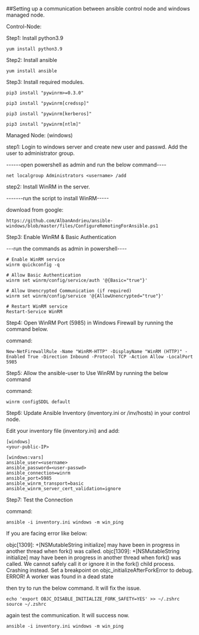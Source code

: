 ##Setting up a communication between ansible control node and windows managed node.

Control-Node:

Step1: Install python3.9

    yum install python3.9

Step2: Install ansible

    yum install ansible

Step3: Install required modules.

    pip3 install "pywinrm>=0.3.0"

    pip3 install "pywinrm[credssp]"

    pip3 install "pywinrm[kerberos]"
    
    pip3 install "pywinrm[ntlm]"

Managed Node: (windows)

step1: Login to windows server and create new user and passwd. Add the user to administrator group.

------open powershell as admin and run the below command----

    net localgroup Administrators <username> /add

step2: Install WinRM in the server.

-------run the script to install WinRM-----

download from google: 

    https://github.com/AlbanAndrieu/ansible-windows/blob/master/files/ConfigureRemotingForAnsible.ps1

Step3: Enable WinRM & Basic Authentication

---run the commands as admin in powershell----

    # Enable WinRM service
    winrm quickconfig -q

    # Allow Basic Authentication
    winrm set winrm/config/service/auth '@{Basic="true"}'

    # Allow Unencrypted Communication (if required)
    winrm set winrm/config/service '@{AllowUnencrypted="true"}'

    # Restart WinRM service
    Restart-Service WinRM

Step4: Open WinRM Port (5985) in Windows Firewall by running the command below.

command: 

    New-NetFirewallRule -Name "WinRM-HTTP" -DisplayName "WinRM (HTTP)" -Enabled True -Direction Inbound -Protocol TCP -Action Allow -LocalPort 5985

Step5: Allow the ansible-user to Use WinRM by running the below command

command: 
    
    winrm configSDDL default

Step6: Update Ansible Inventory (inventory.ini or /inv/hosts) in your control node.

Edit your inventory file (inventory.ini) and add:

    [windows]
    <your-public-IP>

    [windows:vars]
    ansible_user=<username>
    ansible_password=<user-passwd>
    ansible_connection=winrm
    ansible_port=5985
    ansible_winrm_transport=basic
    ansible_winrm_server_cert_validation=ignore

Step7: Test the Connection

command: 
    
    ansible -i inventory.ini windows -m win_ping

If you are facing error like below:

objc[1309]: +[NSMutableString initialize] may have been in progress in another thread when fork() was called.
objc[1309]: +[NSMutableString initialize] may have been in progress in another thread when fork() was called. We cannot safely call it or ignore it in the fork() child process. Crashing instead. Set a breakpoint on objc_initializeAfterForkError to debug.
ERROR! A worker was found in a dead state

then try to run the below command. It will fix the issue.

    echo 'export OBJC_DISABLE_INITIALIZE_FORK_SAFETY=YES' >> ~/.zshrc
    source ~/.zshrc

again test the communication. It will success now.

    ansible -i inventory.ini windows -m win_ping
 

